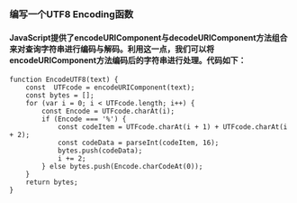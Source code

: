 ### 编写一个UTF8 Encoding函数
#### JavaScript提供了encodeURIComponent与decodeURIComponent方法组合来对查询字符串进行编码与解码。利用这一点，我们可以将encodeURIComponent方法编码后的字符串进行处理。代码如下：

```
function EncodeUTF8(text) {
    const  UTFcode = encodeURIComponent(text);
    const bytes = [];
    for (var i = 0; i < UTFcode.length; i++) {
        const Encode = UTFcode.charAt(i);
        if (Encode === '%') {
            const codeItem = UTFcode.charAt(i + 1) + UTFcode.charAt(i + 2);
            const codeData = parseInt(codeItem, 16);
            bytes.push(codeData);
            i += 2;
        } else bytes.push(Encode.charCodeAt(0));
    }
    return bytes;
}
```
